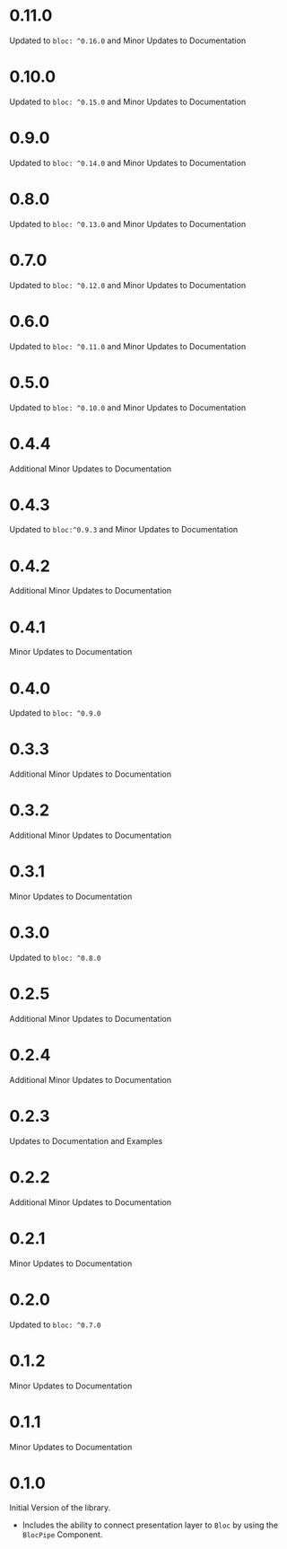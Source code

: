 # 0.11.0

Updated to `bloc: ^0.16.0` and Minor Updates to Documentation

# 0.10.0

Updated to `bloc: ^0.15.0` and Minor Updates to Documentation

# 0.9.0

Updated to `bloc: ^0.14.0` and Minor Updates to Documentation

# 0.8.0

Updated to `bloc: ^0.13.0` and Minor Updates to Documentation

# 0.7.0

Updated to `bloc: ^0.12.0` and Minor Updates to Documentation

# 0.6.0

Updated to `bloc: ^0.11.0` and Minor Updates to Documentation

# 0.5.0

Updated to `bloc: ^0.10.0` and Minor Updates to Documentation

# 0.4.4

Additional Minor Updates to Documentation

# 0.4.3

Updated to `bloc:^0.9.3` and Minor Updates to Documentation

# 0.4.2

Additional Minor Updates to Documentation

# 0.4.1

Minor Updates to Documentation

# 0.4.0

Updated to `bloc: ^0.9.0`

# 0.3.3

Additional Minor Updates to Documentation

# 0.3.2

Additional Minor Updates to Documentation

# 0.3.1

Minor Updates to Documentation

# 0.3.0

Updated to `bloc: ^0.8.0`

# 0.2.5

Additional Minor Updates to Documentation

# 0.2.4

Additional Minor Updates to Documentation

# 0.2.3

Updates to Documentation and Examples

# 0.2.2

Additional Minor Updates to Documentation

# 0.2.1

Minor Updates to Documentation

# 0.2.0

Updated to `bloc: ^0.7.0`

# 0.1.2

Minor Updates to Documentation

# 0.1.1

Minor Updates to Documentation

# 0.1.0

Initial Version of the library.

- Includes the ability to connect presentation layer to `Bloc` by using the `BlocPipe` Component.
